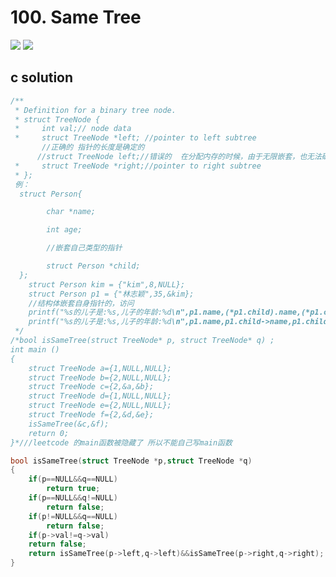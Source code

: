 # 100. Same Tree
<img src="https://github.com/vampire1996/LeetCode/blob/master/Problems/1-100/100.%20Same%20Tree/problem.png "/>
<img src="https://github.com/vampire1996/LeetCode/blob/master/Problems/1-100/100.%20Same%20Tree/example.png "/>

## c solution
```c
/**
 * Definition for a binary tree node.
 * struct TreeNode {
 *     int val;// node data 
 *     struct TreeNode *left; //pointer to left subtree 
       //正确的 指针的长度是确定的
      //struct TreeNode left;//错误的  在分配内存的时候，由于无限嵌套，也无法确定这个结构体的长度，所以这种方式是非法的。
 *     struct TreeNode *right;//pointer to right subtree
 * };
 例：
  struct Person{

        char *name;

        int age;

        //嵌套自己类型的指针

        struct Person *child;
  };
    struct Person kim = {"kim",8,NULL};
    struct Person p1 = {"林志颖",35,&kim};
    //结构体嵌套自身指针的，访问
    printf("%s的儿子是:%s,儿子的年龄:%d\n",p1.name,(*p1.child).name,(*p1.child).age);
    printf("%s的儿子是:%s,儿子的年龄:%d\n",p1.name,p1.child->name,p1.child->age); 
 */
/*bool isSameTree(struct TreeNode* p, struct TreeNode* q) ;
int main ()
{
    struct TreeNode a={1,NULL,NULL};
    struct TreeNode b={2,NULL,NULL};
    struct TreeNode c={2,&a,&b};
    struct TreeNode d={1,NULL,NULL};
    struct TreeNode e={2,NULL,NULL};
    struct TreeNode f={2,&d,&e};
    isSameTree(&c,&f);
    return 0;
}*///leetcode 的main函数被隐藏了 所以不能自己写main函数

bool isSameTree(struct TreeNode *p,struct TreeNode *q)
{
    if(p==NULL&&q==NULL)
        return true;
    if(p==NULL&&q!=NULL)
        return false;
    if(p!=NULL&&q==NULL)
        return false;
    if(p->val!=q->val)
    return false;
    return isSameTree(p->left,q->left)&&isSameTree(p->right,q->right);
}
```
